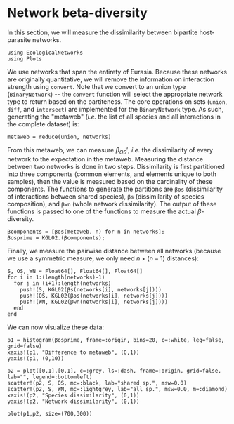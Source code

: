 
# Network beta-diversity

In this section, we will measure the dissimilarity between bipartite
host-parasite networks.

```@example betadiv
using EcologicalNetworks
using Plots
```

We use networks that span the entirety of Eurasia. Because these networks are
originally quantitative, we will remove the information on interaction strength
using `convert`. Note that we convert to an union type (`BinaryNetwork`) -- the
`convert` function will select the appropriate network type to return based on
the partiteness. The core operations on sets (`union`, `diff`, and `intersect`)
are implemented for the `BinaryNetwork` type. As such, generating the "metaweb"
(*i.e.* the list of all species and all interactions in the complete dataset)
is:

```@example betadiv
metaweb = reduce(union, networks)
```

From this metaweb, we can measure $\beta_{OS}'$, *i.e.* the dissimilarity of
every network to the expectation in the metaweb. Measuring the distance between
two networks is done in two steps. Dissimilarity is first partitioned into three
components (common elements, and elements unique to both samples), then the
value is measured based on the cardinality of these components. The functions to
generate the partitions are `βos` (dissimilarity of interactions between shared
species), `βs` (dissimilarity of species composition), and `βwn` (whole network
dissimilarity). The output of these functions is passed to one of the functions
to measure the actual $β$-diversity.

```@example betadiv
βcomponents = [βos(metaweb, n) for n in networks];
βosprime = KGL02.(βcomponents);
```

Finally, we measure the pairwise distance between all networks (because we use a
symmetric measure, we only need $n\times(n-1)$ distances):

```@example betadiv
S, OS, WN = Float64[], Float64[], Float64[]
for i in 1:(length(networks)-1)
  for j in (i+1):length(networks)
    push!(S, KGL02(βs(networks[i], networks[j])))
    push!(OS, KGL02(βos(networks[i], networks[j])))
    push!(WN, KGL02(βwn(networks[i], networks[j])))
  end
end
```

We can now visualize these data:

```@example betadiv
p1 = histogram(βosprime, frame=:origin, bins=20, c=:white, leg=false, grid=false)
xaxis!(p1, "Difference to metaweb", (0,1))
yaxis!(p1, (0,10))

p2 = plot([0,1],[0,1], c=:grey, ls=:dash, frame=:origin, grid=false, lab="", legend=:bottomleft)
scatter!(p2, S, OS, mc=:black, lab="shared sp.", msw=0.0)
scatter!(p2, S, WN, mc=:lightgrey, lab="all sp.", msw=0.0, m=:diamond)
xaxis!(p2, "Species dissimilarity", (0,1))
yaxis!(p2, "Network dissimilarity", (0,1))

plot(p1,p2, size=(700,300))
```